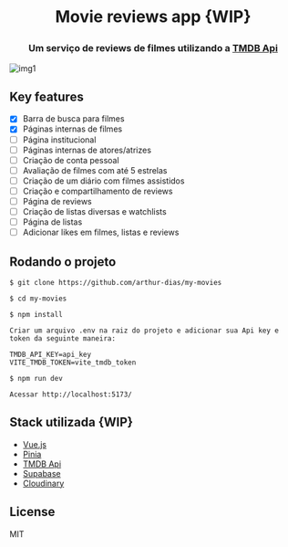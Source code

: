# <p align="center">Movie reviews app {WIP}</p>

### <p align="center">Um serviço de reviews de filmes utilizando a [TMDB Api](https://www.themoviedb.org/)</p>

![img1](https://github.com/arthur-dias/my-movies/assets/29763731/878b7e44-cdac-452f-a76f-77f8777b4cc4)

## Key features

- [x] Barra de busca para filmes
- [x] Páginas internas de filmes
- [ ] Página institucional
- [ ] Páginas internas de atores/atrizes
- [ ] Criação de conta pessoal
- [ ] Avaliação de filmes com até 5 estrelas
- [ ] Criação de um diário com filmes assistidos
- [ ] Criação e compartilhamento de reviews
- [ ] Página de reviews
- [ ] Criação de listas diversas e watchlists
- [ ] Página de listas
- [ ] Adicionar likes em filmes, listas e reviews

## Rodando o projeto

```
$ git clone https://github.com/arthur-dias/my-movies

$ cd my-movies

$ npm install

Criar um arquivo .env na raiz do projeto e adicionar sua Api key e token da seguinte maneira:

TMDB_API_KEY=api_key
VITE_TMDB_TOKEN=vite_tmdb_token

$ npm run dev

Acessar http://localhost:5173/
```

## Stack utilizada {WIP}

- [Vue.js](https://vuejs.org/)
- [Pinia](https://pinia.vuejs.org/)
- [TMDB Api](https://developer.themoviedb.org/docs)
- [Supabase](https://supabase.com/)
- [Cloudinary](https://cloudinary.com/)

## License

MIT
